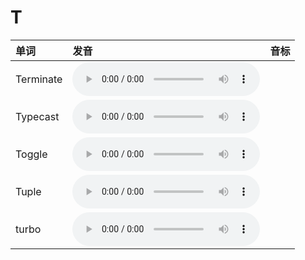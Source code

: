 
# T

| 单词  | 发音 | 音标 |
| :-- | :-- | :-- |
| Terminate | <audio :src="$withBase('/audio/Terminate.mp3')" controls="controls" controlslist="nodownload"></audio> |  |
| Typecast | <audio :src="$withBase('/audio/Typecast.mp3')" controls="controls" controlslist="nodownload"></audio> |  |
| Toggle | <audio :src="$withBase('/audio/Toggle.mp3')" controls="controls" controlslist="nodownload"></audio> |  |
| Tuple | <audio :src="$withBase('/audio/Tuple.mp3')" controls="controls" controlslist="nodownload"></audio> |  |
| turbo | <audio :src="$withBase('/audio/turbo.mp3')" controls="controls" controlslist="nodownload"></audio> |  |
